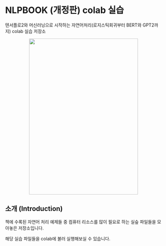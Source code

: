 # NLPBOOK (개정판) colab 실습

텐서플로2와 머신러닝으로 시작하는 자연어처리(로지스틱회귀부터 BERT와 GPT2까지) colab 실습 저장소
<p align="center">
  <img src="main.png" width="350" height="500" /> 
</p>

## 소개 (Introduction)

책에 수록된 자연어 처리 예제들 중 컴퓨터 리소스를 많이 필요로 하는 실슾 파일들을 모아놓은 저장소입니다.

해당 실습 파일들을 colab에 불러 실행해보실 수 있습니다. 
